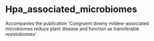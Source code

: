 # Hpa_associated_microbiomes
Accompanies the publication 'Congruent downy mildew-associated microbiomes reduce plant disease and function as transferable resistobiomes'
